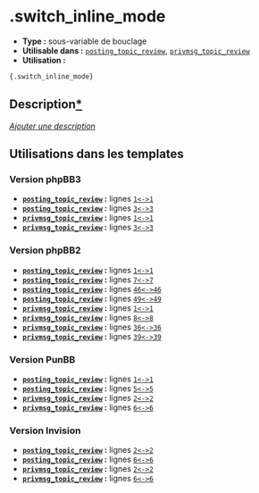 # .switch_inline_mode
* __Type :__ sous-variable de bouclage
* __Utilisable dans :__ [`posting_topic_review`](../tpl/posting_topic_review.md#readme), [`privmsg_topic_review`](../tpl/privmsg_topic_review.md#readme)
* __Utilisation :__

```html
{.switch_inline_mode}
```

## Description[*](https://fa-tvars.appspot.com/var/.switch_inline_mode)
[*Ajouter une description*](https://fa-tvars.appspot.com/var/.switch_inline_mode)

## Utilisations dans les templates

### Version phpBB3
* __[`posting_topic_review`](../tpl/posting_topic_review.md#readme) :__ lignes [`1`](../src/prosilver/posting_topic_review.tpl#L1)[`<->`](../src/prosilver/posting_topic_review.tpl#L1-L1)[`1`](../src/prosilver/posting_topic_review.tpl#L1)
* __[`posting_topic_review`](../tpl/posting_topic_review.md#readme) :__ lignes [`3`](../src/prosilver/posting_topic_review.tpl#L3)[`<->`](../src/prosilver/posting_topic_review.tpl#L3-L3)[`3`](../src/prosilver/posting_topic_review.tpl#L3)
* __[`privmsg_topic_review`](../tpl/privmsg_topic_review.md#readme) :__ lignes [`1`](../src/prosilver/privmsg_topic_review.tpl#L1)[`<->`](../src/prosilver/privmsg_topic_review.tpl#L1-L1)[`1`](../src/prosilver/privmsg_topic_review.tpl#L1)
* __[`privmsg_topic_review`](../tpl/privmsg_topic_review.md#readme) :__ lignes [`3`](../src/prosilver/privmsg_topic_review.tpl#L3)[`<->`](../src/prosilver/privmsg_topic_review.tpl#L3-L3)[`3`](../src/prosilver/privmsg_topic_review.tpl#L3)

### Version phpBB2
* __[`posting_topic_review`](../tpl/posting_topic_review.md#readme) :__ lignes [`1`](../src/subsilver/posting_topic_review.tpl#L1)[`<->`](../src/subsilver/posting_topic_review.tpl#L1-L1)[`1`](../src/subsilver/posting_topic_review.tpl#L1)
* __[`posting_topic_review`](../tpl/posting_topic_review.md#readme) :__ lignes [`7`](../src/subsilver/posting_topic_review.tpl#L7)[`<->`](../src/subsilver/posting_topic_review.tpl#L7-L7)[`7`](../src/subsilver/posting_topic_review.tpl#L7)
* __[`posting_topic_review`](../tpl/posting_topic_review.md#readme) :__ lignes [`46`](../src/subsilver/posting_topic_review.tpl#L46)[`<->`](../src/subsilver/posting_topic_review.tpl#L46-L46)[`46`](../src/subsilver/posting_topic_review.tpl#L46)
* __[`posting_topic_review`](../tpl/posting_topic_review.md#readme) :__ lignes [`49`](../src/subsilver/posting_topic_review.tpl#L49)[`<->`](../src/subsilver/posting_topic_review.tpl#L49-L49)[`49`](../src/subsilver/posting_topic_review.tpl#L49)
* __[`privmsg_topic_review`](../tpl/privmsg_topic_review.md#readme) :__ lignes [`1`](../src/subsilver/privmsg_topic_review.tpl#L1)[`<->`](../src/subsilver/privmsg_topic_review.tpl#L1-L1)[`1`](../src/subsilver/privmsg_topic_review.tpl#L1)
* __[`privmsg_topic_review`](../tpl/privmsg_topic_review.md#readme) :__ lignes [`8`](../src/subsilver/privmsg_topic_review.tpl#L8)[`<->`](../src/subsilver/privmsg_topic_review.tpl#L8-L8)[`8`](../src/subsilver/privmsg_topic_review.tpl#L8)
* __[`privmsg_topic_review`](../tpl/privmsg_topic_review.md#readme) :__ lignes [`36`](../src/subsilver/privmsg_topic_review.tpl#L36)[`<->`](../src/subsilver/privmsg_topic_review.tpl#L36-L36)[`36`](../src/subsilver/privmsg_topic_review.tpl#L36)
* __[`privmsg_topic_review`](../tpl/privmsg_topic_review.md#readme) :__ lignes [`39`](../src/subsilver/privmsg_topic_review.tpl#L39)[`<->`](../src/subsilver/privmsg_topic_review.tpl#L39-L39)[`39`](../src/subsilver/privmsg_topic_review.tpl#L39)

### Version PunBB
* __[`posting_topic_review`](../tpl/posting_topic_review.md#readme) :__ lignes [`1`](../src/punbb/posting_topic_review.tpl#L1)[`<->`](../src/punbb/posting_topic_review.tpl#L1-L1)[`1`](../src/punbb/posting_topic_review.tpl#L1)
* __[`posting_topic_review`](../tpl/posting_topic_review.md#readme) :__ lignes [`5`](../src/punbb/posting_topic_review.tpl#L5)[`<->`](../src/punbb/posting_topic_review.tpl#L5-L5)[`5`](../src/punbb/posting_topic_review.tpl#L5)
* __[`privmsg_topic_review`](../tpl/privmsg_topic_review.md#readme) :__ lignes [`2`](../src/punbb/privmsg_topic_review.tpl#L2)[`<->`](../src/punbb/privmsg_topic_review.tpl#L2-L2)[`2`](../src/punbb/privmsg_topic_review.tpl#L2)
* __[`privmsg_topic_review`](../tpl/privmsg_topic_review.md#readme) :__ lignes [`6`](../src/punbb/privmsg_topic_review.tpl#L6)[`<->`](../src/punbb/privmsg_topic_review.tpl#L6-L6)[`6`](../src/punbb/privmsg_topic_review.tpl#L6)

### Version Invision
* __[`posting_topic_review`](../tpl/posting_topic_review.md#readme) :__ lignes [`2`](../src/invision/posting_topic_review.tpl#L2)[`<->`](../src/invision/posting_topic_review.tpl#L2-L2)[`2`](../src/invision/posting_topic_review.tpl#L2)
* __[`posting_topic_review`](../tpl/posting_topic_review.md#readme) :__ lignes [`6`](../src/invision/posting_topic_review.tpl#L6)[`<->`](../src/invision/posting_topic_review.tpl#L6-L6)[`6`](../src/invision/posting_topic_review.tpl#L6)
* __[`privmsg_topic_review`](../tpl/privmsg_topic_review.md#readme) :__ lignes [`2`](../src/invision/privmsg_topic_review.tpl#L2)[`<->`](../src/invision/privmsg_topic_review.tpl#L2-L2)[`2`](../src/invision/privmsg_topic_review.tpl#L2)
* __[`privmsg_topic_review`](../tpl/privmsg_topic_review.md#readme) :__ lignes [`6`](../src/invision/privmsg_topic_review.tpl#L6)[`<->`](../src/invision/privmsg_topic_review.tpl#L6-L6)[`6`](../src/invision/privmsg_topic_review.tpl#L6)

